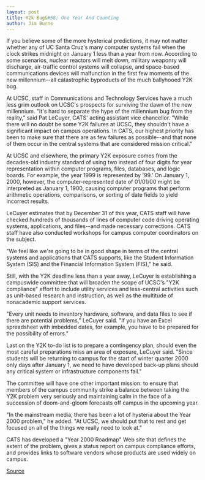 ```yaml
---
layout: post
title: Y2k Bug&#58; One Year And Counting
author: Jim Burns
---
```


If you believe some of the more hysterical predictions, it may not matter whether any of UC Santa Cruz's many computer systems fail when the clock strikes midnight on January 1 less than a year from now. According to some scenarios, nuclear reactors will melt down, military weaponry will discharge, air-traffic control systems will collapse, and space-based communications devices will malfunction in the first few moments of the new millennium--all catastrophic byproducts of the much ballyhooed Y2K bug.

At UCSC, staff in Communications and Technology Services have a much less grim outlook on UCSC's prospects for surviving the dawn of the new millennium. "It's hard to separate the hype of the millennium bug from the reality," said Pat LeCuyer, CATS' acting assistant vice chancellor. "While there will no doubt be some Y2K failures at UCSC, they shouldn't have a significant impact on campus operations. In CATS, our highest priority has been to make sure that there are as few failures as possible--and that none of them occur in the central systems that are considered mission critical."

At UCSC and elsewhere, the primary Y2K exposure comes from the decades-old industry standard of using two instead of four digits for year representation within computer programs, files, databases, and logic boards. For example, the year 1999 is represented by '99.' On January 1, 2000, however, the computer-represented date of 01/01/00 might be interpreted as January 1, 1900, causing computer programs that perform arithmetic operations, comparisons, or sorting of date fields to yield incorrect results.

LeCuyer estimates that by December 31 of this year, CATS staff will have checked hundreds of thousands of lines of computer code driving operating systems, applications, and files--and made necessary corrections. CATS staff have also conducted workshops for campus computer coordinators on the subject.

"We feel like we're going to be in good shape in terms of the central systems and applications that CATS supports, like the Student Information System (SIS) and the Financial Information System (FIS)," he said.

Still, with the Y2K deadline less than a year away, LeCuyer is establishing a campuswide committee that will broaden the scope of UCSC's "Y2K compliance" effort to include utility services and less-central activities such as unit-based research and instruction, as well as the multitude of nonacademic support services.

"Every unit needs to inventory hardware, software, and data files to see if there are potential problems," LeCuyer said. "If you have an Excel spreadsheet with imbedded dates, for example, you have to be prepared for the possibility of errors."

Last on the Y2K to-do list is to prepare a contingency plan, should even the most careful preparations miss an area of exposure, LeCuyer said. "Since students will be returning to campus for the start of winter quarter 2000 only days after January 1, we need to have developed back-up plans should any critical system or infrastructure components fail."

The committee will have one other important mission: to ensure that members of the campus community strike a balance between taking the Y2K problem very seriously and maintaining calm in the face of a succession of doom-and-gloom forecasts off campus in the upcoming year.

"In the mainstream media, there has been a lot of hysteria about the Year 2000 problem," he added. "At UCSC, we should put that to rest and get focused on all of the things we really need to look at."

CATS has developed a "Year 2000 Roadmap" Web site that defines the extent of the problem, gives a status report on campus compliance efforts, and provides links to software vendors whose products are used widely on campus.

[2]: http://www1.ucsc.edu/oncampus/currents/98-99/art/watch.transparent.gif

[Source](http://www1.ucsc.edu/oncampus/currents/98-99/01-04/2000.htm "Permalink to Millennium bug at UCSC; 01-04-99")
